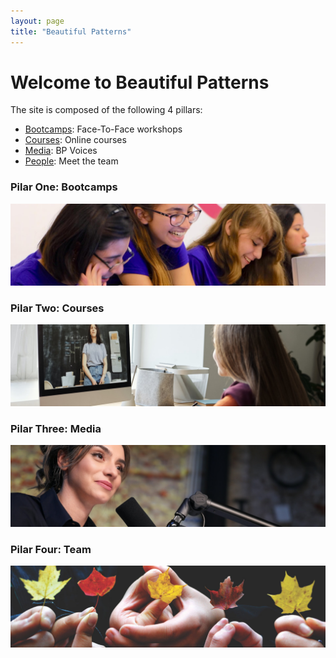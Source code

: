 ```yaml
---
layout: page
title: "Beautiful Patterns"
---
```


# Welcome to Beautiful Patterns

The site is composed of the following 4 pillars:
- [Bootcamps](bootcamps.html): Face-To-Face workshops
- [Courses](courses.html): Online courses
- [Media](media.html): BP Voices 
- [People](people.html): Meet the team


### Pilar One: Bootcamps
<img src="assets/img/splash/bootcamp_banner.jpg" class="img-fluid rounded" alt="bootcamp">

### Pilar Two: Courses
<img src="assets/img/splash/courses_banner.jpg" class="img-fluid rounded" alt="bootcamp">

### Pilar Three: Media
<img src="assets/img/splash/media_banner.jpg" class="img-fluid rounded" alt="bootcamp">

### Pilar Four: Team
<img src="assets/img/splash/team_banner.jpg" class="img-fluid rounded" alt="bootcamp">